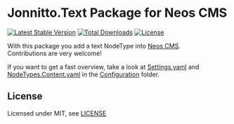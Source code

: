 Jonnitto.Text Package for Neos CMS
==================================

[![Latest Stable Version](https://poser.pugx.org/jonnitto/text/v/stable)](https://packagist.org/packages/jonnitto/text)
[![Total Downloads](https://poser.pugx.org/jonnitto/text/downloads)](https://packagist.org/packages/jonnitto/text)
[![License](https://poser.pugx.org/jonnitto/text/license)](https://packagist.org/packages/jonnitto/text)

With this package you add a text NodeType into [Neos CMS](https://www.neos.io).  
Contributions are very welcome!


If you want to get a fast overview, take a look at [Settings.yaml](Configuration/Settings.yaml) and [NodeTypes.Content.yaml](Configuration/NodeTypes.Content.yaml) in the [Configuration](Configuration) folder.


License
-------

Licensed under MIT, see [LICENSE](LICENSE)
